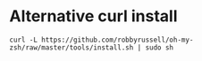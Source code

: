 # Alternative curl install

```shell
curl -L https://github.com/robbyrussell/oh-my-zsh/raw/master/tools/install.sh | sudo sh
```

